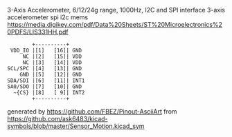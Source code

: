 3-Axis Accelerometer, 6/12/24g range, 1000Hz, I2C and SPI interface
3-axis accelerometer spi i2c mems
https://media.digikey.com/pdf/Data%20Sheets/ST%20Microelectronics%20PDFS/LIS331HH.pdf


	        +----------+
	 VDD_IO |[1]   [16]| GND
	     NC |[2]   [15]| VDD
	     NC |[3]   [14]| VDD
	SCL/SPC |[4]   [13]| GND
	    GND |[5]   [12]| GND
	SDA/SDI |[6]   [11]| INT1
	SA0/SDO |[7]   [10]| GND
	  ~{CS} |[8]   [ 9]| INT2
	        +----------+


generated by https://github.com/FBEZ/Pinout-AsciiArt from https://github.com/ask6483/kicad-symbols/blob/master/Sensor_Motion.kicad_sym